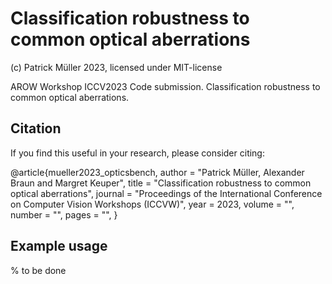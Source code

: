 # Classification robustness to common optical aberrations
(c) Patrick Müller 2023, licensed under MIT-license

AROW Workshop ICCV2023 Code submission. Classification robustness to common optical aberrations.


## Citation
If you find this useful in your research, please consider citing:

@article{mueller2023_opticsbench,
  author   = "Patrick Müller, Alexander Braun and Margret Keuper",
  title    = "Classification robustness to common optical aberrations",
  journal  = "Proceedings of the International Conference on Computer Vision Workshops (ICCVW)",
  year     = 2023,
  volume   = "",
  number   = "",
  pages    = "",
}

## Example usage

% to be done 

